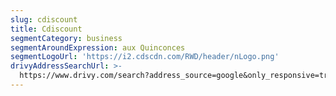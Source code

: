 ```yaml
---
slug: cdiscount
title: Cdiscount
segmentCategory: business
segmentAroundExpression: aux Quinconces
segmentLogoUrl: 'https://i2.cdscdn.com/RWD/header/nLogo.png'
drivyAddressSearchUrl: >-
  https://www.drivy.com/search?address_source=google&only_responsive=true&country_scope=FR&latitude=44.8439848&longitude=-0.573847600000022&page=1&address=Quinconces%2C+Bordeaux%2C+France&city_display_name=Bordeaux
---
```


